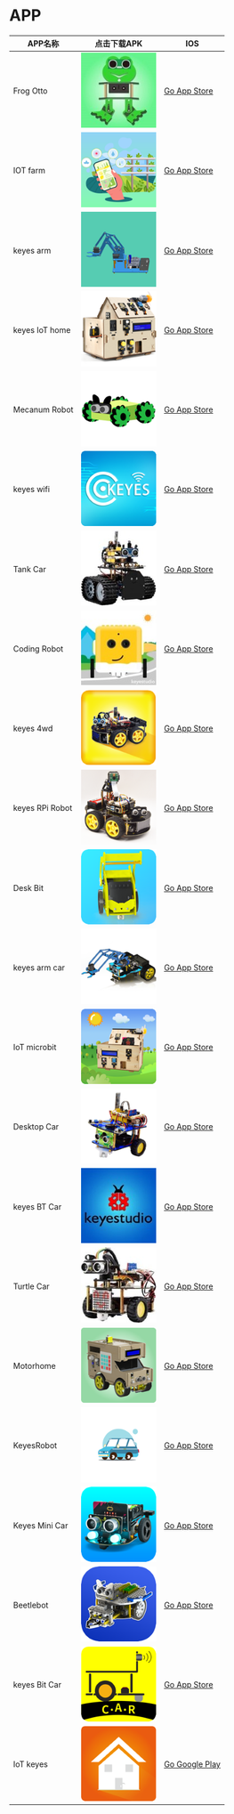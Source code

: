 # APP

|APP名称|点击下载APK|IOS|
|-|-|-|
|Frog Otto|[![](./APP/FrogOtto.jpg)](https://xiazai.keyesrobot.cn/APP/Frog%20Otto.apk) | [Go App Store](https://apps.apple.com/cn/app/frog-otto/id1468989742) |
|IOT farm|[![](./APP/IOTfarm.png)](https://xiazai.keyesrobot.cn/APP/IOT%20farm.apk) | [Go App Store](https://apps.apple.com/cn/app/iot-farm/id6449963351) |
|keyes arm|[![](./APP/keyesarm.png)](https://xiazai.keyesrobot.cn/APP/keyes%20arm.apk) | [Go App Store](https://apps.apple.com/cn/app/keyes-arm/id1487006837) |
|keyes IoT home|[![](./APP/keyesIoThome.png)](https://xiazai.keyesrobot.cn/APP/keyes%20IOT%20home.apk) | [Go App Store](https://apps.apple.com/cn/app/keyes-iot-home/id1632145752) |
|Mecanum Robot|[![](./APP/MecanumRobot.png)](https://xiazai.keyesrobot.cn/APP/Mecanum%20Robot.apk) | [Go App Store](https://apps.apple.com/cn/app/mecanum-robot/id1582947578) |
|keyes wifi|[![](./APP/keyeswifi.png)](https://xiazai.keyesrobot.cn/APP/keyes%20wifi.apk) | [Go App Store](https://apps.apple.com/cn/app/keyes-link/id1586418833)|
|Tank Car|[![](./APP/TankCar.png)](https://xiazai.keyesrobot.cn/APP/Tank%20Car.apk) | [Go App Store](https://) |
|Coding Robot|[![](./APP/CodingRobot.jpg)](https://xiazai.keyesrobot.cn/APP/Coding%20Robot.apk) | [Go App Store](https://apps.apple.com/cn/app/coding-robot/id1461427360) |
|keyes 4wd|[![](./APP/keyes4wd.png)](https://xiazai.keyesrobot.cn/APP/keyes%204wd.apk) | [Go App Store](https://) |
|keyes RPi Robot|[![](./APP/keyesRPiRobot.png)](https://xiazai.keyesrobot.cn/APP/keyes%20RPi%20Robot.apk) | [Go App Store](https://) |
|Desk Bit|[![](./APP/DeskBit.png)](https://xiazai.keyesrobot.cn/APP/Desk%20Bit.apk) | [Go App Store](https://apps.apple.com/cn/app/desk-bit/id1548904418) |
|keyes arm car|[![](./APP/keyesarmcar.png)](https://xiazai.keyesrobot.cn/APP/keyes%20arm%20car.apk) | [Go App Store](https://) |
|IoT microbit|[![](./APP/IoTmicrobit.png)](https://xiazai.keyesrobot.cn/APP/IoT%20microbit.apk) | [Go App Store](https://) |
|Desktop Car|[![](./APP/DesktopCar.png)](https://xiazai.keyesrobot.cn/APP/Desktop%20Car.apk) | [Go App Store](https://) |
|keyes BT Car|[![](./APP/keyesBTCar.jpg)](https://xiazai.keyesrobot.cn/APP/keyes%20BT%20Car.apk) | [Go App Store](https://apps.apple.com/cn/app/keyes-bt-car/id1455282913) |
|Turtle Car|[![](./APP/TurtleCar.jpg)](https://xiazai.keyesrobot.cn/APP/Turtle%20Car.apk) | [Go App Store](https://) |
|Motorhome|[![](./APP/Motorhome.png)](https://xiazai.keyesrobot.cn/APP/Motorhome.apk) | [Go App Store](https://apps.apple.com/cn/app/motorhome/id1550541615) |
|KeyesRobot|[![](./APP/KeyesRobot.png)](https://xiazai.keyesrobot.cn/APP/KeyesRobot.apk) | [Go App Store](https://apps.apple.com/cn/app/keyesrobot/id1574585861) |
|Keyes Mini Car|[![](./APP/KeyesMiniCar.png)](https://xiazai.keyesrobot.cn/APP/Keyes%20Mini%20Car.apk) | [Go App Store](https://apps.apple.com/cn/app/keyes-mini-car/id6444851735) |
|Beetlebot|[![](./APP/Beetlebot.png)](https://xiazai.keyesrobot.cn/APP/Beetlebot.apk) | [Go App Store](https://) |
|keyes Bit Car|[![](./APP/keyesBitCar.png)](https://xiazai.keyesrobot.cn/APP/keyes%20Bit%20Car.apk) |[Go App Store](https://apps.apple.com/cn/app/keyes-bit-car/id1524897128)|
|IoT keyes|[![](./APP/IoTkeyes.png)](https://xiazai.keyesrobot.cn/APP/keyes%20IoT.apk) | [Go Google Play](https://play.google.com/store/apps/details?id=com.keyestudio.iot_keyes)|[Go App Store](https://apps.apple.com/cn/app/iot-keyes/id1487578236)|




















